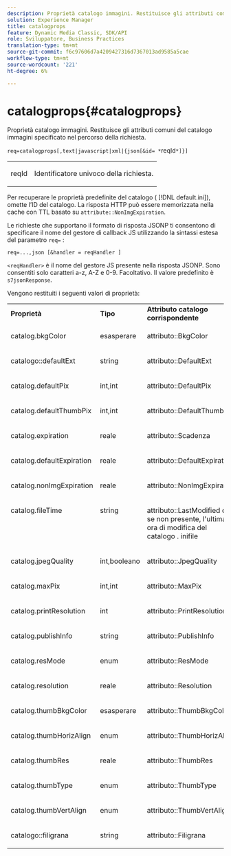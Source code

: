 ```yaml
---
description: Proprietà catalogo immagini. Restituisce gli attributi comuni del catalogo immagini specificato nel percorso della richiesta.
solution: Experience Manager
title: catalogprops
feature: Dynamic Media Classic, SDK/API
role: Sviluppatore, Business Practices
translation-type: tm+mt
source-git-commit: f6c97606d7a4209427316d7367013ad9585a5cae
workflow-type: tm+mt
source-wordcount: '221'
ht-degree: 6%

---
```



# catalogprops{#catalogprops}

Proprietà catalogo immagini. Restituisce gli attributi comuni del catalogo immagini specificato nel percorso della richiesta.

`req=catalogprops[,text|javascript|xml|{json[&id= *`reqId`*]}]`

<table id="simpletable_D1D9183C08834005B482B103CEF2EDA9"> 
 <tr class="strow"> 
  <td class="stentry"> <p><span class="codeph"><span class="varname"> reqId</span></span> </p> </td> 
  <td class="stentry"> <p>Identificatore univoco della richiesta. </p></td> 
 </tr> 
</table>

Per recuperare le proprietà predefinite del catalogo ( [!DNL default.ini]), omette l’ID del catalogo. La risposta HTTP può essere memorizzata nella cache con TTL basato su `attribute::NonImgExpiration`.

Le richieste che supportano il formato di risposta JSONP ti consentono di specificare il nome del gestore di callback JS utilizzando la sintassi estesa del parametro `req=` :

`req=...,json [&handler = reqHandler ]`

`<reqHandler>` è il nome del gestore JS presente nella risposta JSONP. Sono consentiti solo caratteri a-z, A-Z e 0-9. Facoltativo. Il valore predefinito è `s7jsonResponse`.

Vengono restituiti i seguenti valori di proprietà:

<table id="table_DEC26CBF274945298BA81B5E2E2F331D"> 
 <tbody> 
  <tr> 
   <td> <b> Proprietà</b> </td> 
   <td> <b> Tipo</b> </td> 
   <td> <b> Attributo catalogo corrispondente</b> </td> 
  </tr> 
  <tr> 
   <td> <p> <span class="codeph"> catalog.bkgColor</span> </p> </td> 
   <td> <p> esasperare </p> </td> 
   <td> <p> <span class="codeph"> attributo::BkgColor</span> </p> </td> 
  </tr> 
  <tr> 
   <td> <p> <span class="codeph"> catalogo::defaultExt</span> </p> </td> 
   <td> <p> string </p> </td> 
   <td> <p> <span class="codeph"> attributo::DefaultExt</span> </p> </td> 
  </tr> 
  <tr> 
   <td> <p> <span class="codeph"> catalog.defaultPix</span> </p> </td> 
   <td> <p> int,int </p> </td> 
   <td> <p> <span class="codeph"> attributo::DefaultPix</span> </p> </td> 
  </tr> 
  <tr> 
   <td> <p> <span class="codeph"> catalog.defaultThumbPix</span> </p> </td> 
   <td> <p> int,int </p> </td> 
   <td> <p> <span class="codeph"> attributo::DefaultThumbPix</span> </p> </td> 
  </tr> 
  <tr> 
   <td> <p> <span class="codeph"> catalog.expiration</span> </p> </td> 
   <td> <p> reale </p> </td> 
   <td> <p> <span class="codeph"> attributo::Scadenza</span> </p> </td> 
  </tr> 
  <tr> 
   <td> <p> <span class="codeph"> catalog.defaultExpiration</span> </p> </td> 
   <td> <p> reale </p> </td> 
   <td> <p> <span class="codeph"> attributo::DefaultExpiration</span> </p> </td> 
  </tr> 
  <tr> 
   <td> <p> <span class="codeph"> catalog.nonImgExpiration</span> </p> </td> 
   <td> <p> reale </p> </td> 
   <td> <p> <span class="codeph"> attributo::NonImgExpiration</span> </p> </td> 
  </tr> 
  <tr valign="top"> 
   <td> <p> <span class="codeph"> catalog.fileTime</span> </p> </td> 
   <td> <p> string </p> </td> 
   <td> <p> <span class="codeph"> attributo::LastModified</span> o, se non presente, l'ultima ora di modifica del  <span class="varname"> catalogo</span><span class="filepath"> .</span> inifile </p> </td> 
  </tr> 
  <tr> 
   <td> <p> <span class="codeph"> catalog.jpegQuality</span> </p> </td> 
   <td> <p> int,booleano </p> </td> 
   <td> <p> <span class="codeph"> attributo::JpegQuality</span> </p> </td> 
  </tr> 
  <tr> 
   <td> <p> <span class="codeph"> catalog.maxPix</span> </p> </td> 
   <td> <p> int,int </p> </td> 
   <td> <p> <span class="codeph"> attributo::MaxPix</span> </p> </td> 
  </tr> 
  <tr> 
   <td> <p> <span class="codeph"> catalog.printResolution</span> </p> </td> 
   <td> <p> int </p> </td> 
   <td> <p> <span class="codeph"> attributo::PrintResolution</span> </p> </td> 
  </tr> 
  <tr> 
   <td> <p> <span class="codeph"> catalog.publishInfo</span> </p> </td> 
   <td> <p> string </p> </td> 
   <td> <p> <span class="codeph"> attributo::PublishInfo</span> </p> </td> 
  </tr> 
  <tr> 
   <td> <p> <span class="codeph"> catalog.resMode</span> </p> </td> 
   <td> <p> enum </p> </td> 
   <td> <p> <span class="codeph"> attributo::ResMode</span> </p> </td> 
  </tr> 
  <tr> 
   <td> <p> <span class="codeph"> catalog.resolution</span> </p> </td> 
   <td> <p> reale </p> </td> 
   <td> <p> <span class="codeph"> attributo::Resolution</span> </p> </td> 
  </tr> 
  <tr> 
   <td> <p> <span class="codeph"> catalog.thumbBkgColor</span> </p> </td> 
   <td> <p> esasperare </p> </td> 
   <td> <p> <span class="codeph"> attributo::ThumbBkgColor</span> </p> </td> 
  </tr> 
  <tr> 
   <td> <p> <span class="codeph"> catalog.thumbHorizAlign</span> </p> </td> 
   <td> <p> enum </p> </td> 
   <td> <p> <span class="codeph"> attributo::ThumbHorizAlign</span> </p> </td> 
  </tr> 
  <tr> 
   <td> <p> <span class="codeph"> catalog.thumbRes</span> </p> </td> 
   <td> <p> reale </p> </td> 
   <td> <p> <span class="codeph"> attributo::ThumbRes</span> </p> </td> 
  </tr> 
  <tr> 
   <td> <p> <span class="codeph"> catalog.thumbType</span> </p> </td> 
   <td> <p> enum </p> </td> 
   <td> <p> <span class="codeph"> attributo::ThumbType</span> </p> </td> 
  </tr> 
  <tr> 
   <td> <p> <span class="codeph"> catalog.thumbVertAlign</span> </p> </td> 
   <td> <p> enum </p> </td> 
   <td> <p> <span class="codeph"> attributo::ThumbVertAlign</span> </p> </td> 
  </tr> 
  <tr> 
   <td> <p> <span class="codeph"> catalogo::filigrana</span> </p> </td> 
   <td> <p> string </p> </td> 
   <td> <p> <span class="codeph"> attributo::Filigrana</span> </p> </td> 
  </tr> 
 </tbody> 
</table>

